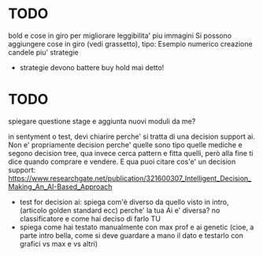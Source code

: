 # TODO
bold e cose in giro per migliorare leggibilita'
piu immagini
Si possono aggiungere cose in giro (vedi grassetto), tipo:
Esempio numerico creazione candele
piu' strategie

- strategie devono battere buy hold mai detto!


# TODO
spiegare questione stage e aggiunta nuovi moduli da me?

in sentyment o test, devi chiarire perche' si tratta di una decision support ai.
Non e' propriamente decision perche' quelle sono tipo quelle mediche e segono decision tree, qua invece cerca pattern
e fitta quelli, però alla fine ti dice quando comprare e vendere.
E qua puoi citare cos'e' un decision support: https://www.researchgate.net/publication/321600307_Intelligent_Decision_Making_An_AI-Based_Approach

- test for decision ai:
  spiega com'è diverso da quello visto in intro, (articolo golden standard ecc)
  perche' la tua Ai e' diversa? no classificatore
  e come hai deciso di farlo TU
- spiega come hai testato manualmente con max prof e ai genetic
  (cioe, a parte intro bella, come si deve guardare a mano il dato e testarlo 
   con grafici vs max e vs altri)

